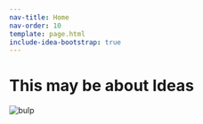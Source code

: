 ```yaml
---
nav-title: Home
nav-order: 10
template: page.html
include-idea-bootstrap: true
---
```


This may be about Ideas
=======================

<img src="/_img/bulp.png" alt="bulp" class="logo" />
<ttt-list></ttt-list>
